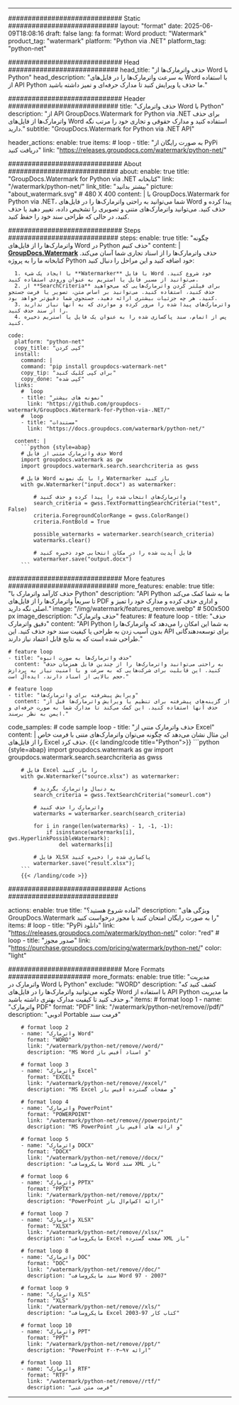 
---
############################# Static ############################
layout: "format"
date:  2025-06-09T18:08:16
draft: false
lang: fa
format: Word
product: "Watermark"
product_tag: "watermark"
platform: "Python via .NET"
platform_tag: "python-net"

############################# Head ############################
head_title: "حذف واترمارک‌ها از Word با Python"
head_description: "به سرعت واترمارک‌ها را در فایل‌های Word با استفاده از API Python ما حذف یا ویرایش کنید تا مدارک حرفه‌ای و تمیز داشته باشید."

############################# Header ############################
title: "حذف واترمارک Word با Python" 
description: "از API GroupDocs.Watermark for Python via .NET برای حذف واترمارک‌ها از فایل‌های Word استفاده کنید و مدارک حقوقی و تجاری خود را مرتب نگه دارید."
subtitle: "GroupDocs.Watermark for Python via .NET API" 

header_actions:
  enable: true
  items:
    #  loop
    - title: "به صورت رایگان از PyPi دریافت کنید"
      link: "https://releases.groupdocs.com/watermark/python-net/"
      
############################# About ############################
about:
    enable: true
    title: "GroupDocs.Watermark for Python via .NET کتابخانه"
    link: "/watermark/python-net/"
    link_title: "بیشتر بدانید"
    picture: "about_watermark.svg" # 480 X 400
    content: |
       با GroupDocs.Watermark for Python via .NET، شما می‌توانید به راحتی واترمارک‌ها را در فایل‌های Word پیدا کرده و حذف کنید. می‌توانید واترمارک‌های متنی و تصویری را تشخیص داده، تغییر دهید یا حذف کنید، در حالی که طراحی سند خود را حفظ کنید.

############################# Steps ############################
steps:
    enable: true
    title: "چگونه واترمارک‌ها را از فایل‌های Word در Python حذف کنیم"
    content: |
      **[GroupDocs.Watermark](https://products.groupdocs.com/watermark/python-net/)** حذف واترمارک‌ها را از اسناد تجاری شما آسان می‌کند. کتابخانه ما را به پروژه Python خود اضافه کنید و این مراحل را دنبال کنید:
      
      1. با ایجاد یک شیء **Watermarker** با فایل Word خود شروع کنید. می‌توانید از مسیر فایل یا استریم به عنوان ورودی استفاده کنید.
      2. از **SearchCriteria** برای فیلتر کردن واترمارک‌هایی که می‌خواهید حذف کنید، استفاده کنید. می‌توانید بر اساس متن، تصویر یا فرمت جستجو کنید. هر چه جزئیات بیشتری ارائه دهید، جستجوی شما دقیق‌تر خواهد بود.
      3. واترمارک‌های پیدا شده را مرور کرده و مواردی که به آنها نیاز ندارید را از سند حذف کنید.
      4. پس از اتمام، سند پاکسازی شده را به عنوان یک فایل یا استریم ذخیره کنید.
   
    code:
      platform: "python-net"
      copy_title: "کپی کردن"
      install:
        command: |
        command: "pip install groupdocs-watermark-net"
        copy_tip: "برای کپی کلیک کنید"
        copy_done: "کپی شده"
      links:
        #  loop
        - title: "نمونه های بیشتر"
          link: "https://github.com/groupdocs-watermark/GroupDocs.Watermark-for-Python-via-.NET/"
        #  loop
        - title: "مستندات"
          link: "https://docs.groupdocs.com/watermark/python-net/"
          
      content: |
        ```python {style=abap}
        # حذف واترمارک متنی از فایل Word
        import groupdocs.watermark as gw
        import groupdocs.watermark.search.searchcriteria as gwss

        # فایل Word را با یک نمونه Watermarker باز کنید
        with gw.Watermarker("input.docx") as watermarker:

            # واترمارک‌های انتخاب شده را پیدا کرده و حذف کنید
            search_criteria = gwss.TextFormattingSearchCriteria("test", False)
            criteria.ForegroundColorRange = gwss.ColorRange()
            criteria.FontBold = True

            possible_watermarks = watermarker.search(search_criteria)
            watermarks.clear()

            # فایل آپدیت شده را در مکان انتخابی خود ذخیره کنید
            watermarker.save("output.docx")
        ```            

############################# More features ############################
more_features:
  enable: true
  title: "حذف کارآمد واترمارک با Python"
  description: "API Python ما به شما کمک می‌کند تا سریعاً واترمارک‌ها را از فایل‌های PDF و اداری حذف کرده و مدارک خود را تمیز و اصلی نگه دارید."
  image: "/img/watermark/features_remove.webp" # 500x500 px
  image_description: "حذف واترمارک"
  features:
    # feature loop
    - title: "حذف دقیق واترمارک"
      content: "API Python به شما این امکان را می‌دهد که واترمارک‌ها را بدون آسیب زدن به طراحی یا کیفیت سند خود حذف کنید. این API برای توسعه‌دهندگانی طراحی شده است که به نتایج قابل اعتماد نیاز دارند."

    # feature loop
    - title: "حذف واترمارک‌ها به صورت انبوه"
      content: "به راحتی می‌توانید واترمارک‌ها را از چندین فایل همزمان حذف کنید. این قابلیت برای شرکت‌هایی که به سرعت و با امنیت نیاز به پردازش حجم بالایی از اسناد دارند، ایده‌آل است."

    # feature loop
    - title: "ویرایش پیشرفته برای واترمارک‌ها"
      content: "از گزینه‌های پیشرفته برای تنظیم یا ویرایش واترمارک‌ها قبل از حذف آنها استفاده کنید. این کمک می‌کند تا مدارک شما به صورت حرفه‌ای و ایمن به نظر برسند."
      
  code_samples:
    # code sample loop
    - title: "حذف واترمارک متنی از Excel"
      content: |
        این مثال نشان می‌دهد که چگونه می‌توان واترمارک‌های متنی با فرمت خاص را از فایل‌های Excel حذف کرد.
        {{< landing/code title="Python">}}
        ```python {style=abap}
        import groupdocs.watermark as gw
        import groupdocs.watermark.search.searchcriteria as gwss

        # فایل Excel را باز کنید
        with gw.Watermarker("source.xlsx") as watermarker:

            # به دنبال واترمارک بگردید
            search_criteria = gwss.TextSearchCriteria("someurl.com")

            # واترمارک را حذف کنید
            watermarks = watermarker.search(search_criteria)

            for i in range(len(watermarks) - 1, -1, -1):
                if isinstance(watermarks[i], gws.HyperlinkPossibleWatermark):
                    del watermarks[i]

            # فایل XLSX پاکسازی شده را ذخیره کنید
            watermarker.save("result.xlsx");
        ```
        {{< /landing/code >}}


############################# Actions ############################

actions:
  enable: true
  title: "آماده شروع هستید؟"
  description: "ویژگی های GroupDocs.Watermark را به صورت رایگان امتحان کنید یا مجوز درخواست کنید"
  items:
    #  loop
    - title: "PyPi دانلود"
      link: "https://releases.groupdocs.com/watermark/python-net/"
      color: "red"
        #  loop
    - title: "صدور مجوز"
      link: "https://purchase.groupdocs.com/pricing/watermark/python-net/"
      color: "light"


############################# More Formats #####################
more_formats:
    enable: true
    title: "مدیریت واترمارک در Word با Python"
    exclude: "WORD"
    description: "کشف کنید که چگونه می‌توانید واترمارک‌ها را در فایل‌های Word با استفاده از API Python ما مدیریت و حذف کنید تا کیفیت مدارک بهتری داشته باشید."
    items: 
        # format loop 1
        - name: "واترمارک PDF"
          format: "PDF"
          link: "/watermark/python-net/remove//pdf/"
          description: "ادوبی Portable فرمت سند"

        # format loop 2
        - name: "واترمارک Word"
          format: "WORD"
          link: "/watermark/python-net/remove//word/"
          description: "MS Word و اسناد آفیس باز"
          
        # format loop 3
        - name: "واترمارک Excel"
          format: "EXCEL"
          link: "/watermark/python-net/remove//excel/"
          description: "MS Excel و صفحات گسترده آفیس باز"

        # format loop 4
        - name: "واترمارک PowerPoint"
          format: "POWERPOINT"
          link: "/watermark/python-net/remove//powerpoint/"
          description: "MS PowerPoint و ارائه های آفیس باز"

        # format loop 5
        - name: "واترمارک DOCX"
          format: "DOCX"
          link: "/watermark/python-net/remove//docx/"
          description: "مایکروسافت Word سند XML باز"
          
        # format loop 6
        - name: "واترمارک PPTX"
          format: "PPTX"
          link: "/watermark/python-net/remove//pptx/"
          description: "PowerPoint ارائه اکس‌ام‌ال باز"
          
        # format loop 7
        - name: "واترمارک XLSX"
          format: "XLSX"
          link: "/watermark/python-net/remove//xlsx/"
          description: "مایکروسافت Excel صفحه گسترده XML باز"

        # format loop 8
        - name: "واترمارک DOC"
          format: "DOC"
          link: "/watermark/python-net/remove//doc/"
          description: "سند مایکروسافت Word 97 - 2007"

        # format loop 9
        - name: "واترمارک XLS"
          format: "XLS"
          link: "/watermark/python-net/remove//xls/"
          description: "مایکروسافت Excel کتاب کار 97-2003"

        # format loop 10
        - name: "واترمارک PPT"
          format: "PPT"
          link: "/watermark/python-net/remove//ppt/"
          description: "PowerPoint ارائه ۹۷—۲۰۰۳"

        # format loop 11
        - name: "واترمارک RTF"
          format: "RTF"
          link: "/watermark/python-net/remove//rtf/"
          description: "فرمت متن غنی"

---